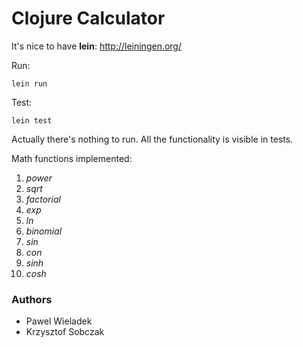 # Clojure Calculator

It's nice to have **lein**: http://leiningen.org/

Run:

```
lein run
```

Test:

```
lein test
```

Actually there's nothing to run. All the functionality is visible in tests.

Math functions implemented:

1. *power*
2. *sqrt*
3. *factorial*
4. *exp*
5. *ln*
6. *binomial*
7. *sin*
8. *con*
9. *sinh*
10. *cosh*

### Authors
 - Pawel Wieladek
 - Krzysztof Sobczak